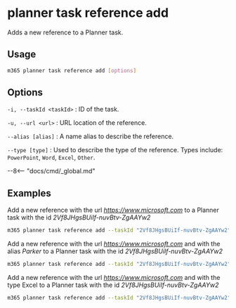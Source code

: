 # planner task reference add

Adds a new reference to a Planner task.

## Usage

```sh
m365 planner task reference add [options]
```

## Options

`-i, --taskId <taskId>`
: ID of the task.

`-u, --url <url>`
: URL location of the reference.

`--alias [alias]`
: A name alias to describe the reference.

`--type [type]`
: Used to describe the type of the reference. Types include: `PowerPoint`, `Word`, `Excel`, `Other`.

--8<-- "docs/cmd/_global.md"

## Examples

Add a new reference with the url _https://www.microsoft.com_ to a Planner task with the id _2Vf8JHgsBUiIf-nuvBtv-ZgAAYw2_

```sh
m365 planner task reference add --taskId "2Vf8JHgsBUiIf-nuvBtv-ZgAAYw2" --url "https://www.microsoft.com"
```

Add a new reference with the url _https://www.microsoft.com_ and with the alias _Parker_ to a Planner task with the id _2Vf8JHgsBUiIf-nuvBtv-ZgAAYw2_

```sh
m365 planner task reference add --taskId "2Vf8JHgsBUiIf-nuvBtv-ZgAAYw2" --url "https://www.microsoft.com" --alias "Parker"
```

Add a new reference with the url _https://www.microsoft.com_ and with the type Excel to a Planner task with the id _2Vf8JHgsBUiIf-nuvBtv-ZgAAYw2_

```sh
m365 planner task reference add --taskId "2Vf8JHgsBUiIf-nuvBtv-ZgAAYw2" --url "https://www.microsoft.com" --type "Excel"
```